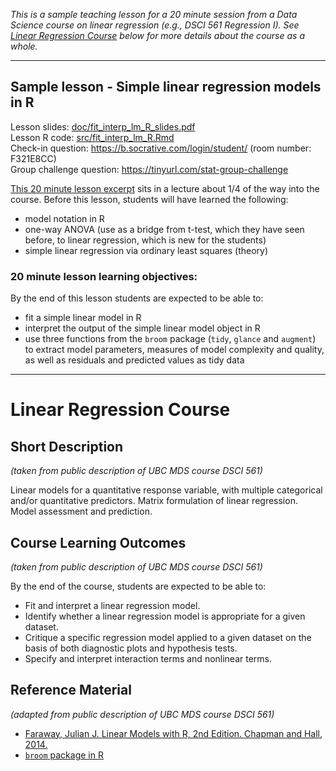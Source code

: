 *This is a sample teaching lesson for a 20 minute session from a Data Science course on linear regression (e.g., DSCI 561 Regression I). See [Linear Regression Course](README.md#linear-regression-course) below for more details about the course as a whole.*

---

## Sample lesson - Simple linear regression models in R

Lesson slides: [doc/fit_interp_lm_R_slides.pdf](doc/fit_interp_lm_R_slides.pdf)</br>
Lesson R code: [src/fit_interp_lm_R.Rmd](fit_interp_lm_R.Rmd)</br>
Check-in question: https://b.socrative.com/login/student/ (room number: F321E8CC)</br>
Group challenge question: https://tinyurl.com/stat-group-challenge</br>

[This 20 minute lesson excerpt](doc/fit_interp_lm_R_slides.pdf) sits in a lecture about 1/4 of the way into the course. Before this lesson, students will have learned the following:
- model notation in R
- one-way ANOVA (use as a bridge from t-test, which they have seen before, to linear regression, which is new for the students)
- simple linear regression via ordinary least squares (theory)

### 20 minute lesson learning objectives:
By the end of this lesson students are expected to be able to:
- fit a simple linear model in R
- interpret the output of the simple linear model object in R
- use three functions from the `broom` package (`tidy`, `glance` and `augment`) to extract model parameters, measures of model complexity and quality, as well as residuals and predicted values as tidy data

---

# Linear Regression Course

## Short Description
*(taken from public description of UBC MDS course DSCI 561)*

Linear models for a quantitative response variable, with multiple categorical and/or quantitative predictors. Matrix formulation of linear regression. Model assessment and prediction.

## Course Learning Outcomes
*(taken from public description of UBC MDS course DSCI 561)*

By the end of the course, students are expected to be able to:

- Fit and interpret a linear regression model.
- Identify whether a linear regression model is appropriate for a given dataset.
- Critique a specific regression model applied to a given dataset on the basis of both diagnostic plots and hypothesis tests.
- Specify and interpret interaction terms and nonlinear terms.

## Reference Material
*(adapted from public description of UBC MDS course DSCI 561)*
- [Faraway, Julian J. Linear Models with R, 2nd Edition. Chapman and Hall, 2014.](https://login.ezproxy.library.ubc.ca/login?url=http://www.ubc.eblib.com/patron/FullRecord.aspx?p=1640577)
- [`broom` package in R](https://cran.r-project.org/web/packages/broom/vignettes/broom.html)
